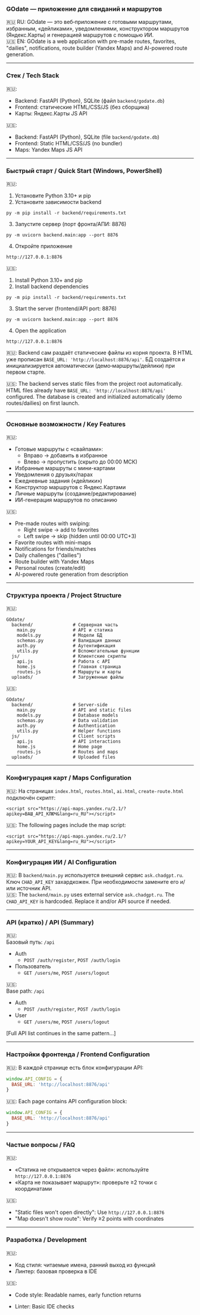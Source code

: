 ### GOdate — приложение для свиданий и маршрутов  
🇷🇺 RU: GOdate — это веб‑приложение с готовыми маршрутами, избранным, «дейликами», уведомлениями, конструктором маршрутов (Яндекс.Карты) и генерацией маршрутов с помощью ИИ.  
🇺🇸 EN: GOdate is a web application with pre-made routes, favorites, "dailies", notifications, route builder (Yandex Maps) and AI-powered route generation.

---

### Стек / Tech Stack  
🇷🇺:  
- Backend: FastAPI (Python), SQLite (файл `backend/godate.db`)  
- Frontend: статические HTML/CSS/JS (без сборщика)  
- Карты: Яндекс.Карты JS API  

🇺🇸:  
- Backend: FastAPI (Python), SQLite (file `backend/godate.db`)  
- Frontend: Static HTML/CSS/JS (no bundler)  
- Maps: Yandex Maps JS API  

---

### Быстрый старт / Quick Start (Windows, PowerShell)  
🇷🇺:  
1) Установите Python 3.10+ и pip  
2) Установите зависимости backend  
```
py -m pip install -r backend/requirements.txt
```  
3) Запустите сервер (порт фронта/АПИ: 8876)  
```
py -m uvicorn backend.main:app --port 8876
```  
4) Откройте приложение  
```
http://127.0.0.1:8876
```  

🇺🇸:  
1) Install Python 3.10+ and pip  
2) Install backend dependencies  
```
py -m pip install -r backend/requirements.txt
```  
3) Start the server (frontend/API port: 8876)  
```
py -m uvicorn backend.main:app --port 8876
```  
4) Open the application  
```
http://127.0.0.1:8876
```  

🇷🇺: Backend сам раздаёт статические файлы из корня проекта. В HTML уже прописан `BASE_URL: 'http://localhost:8876/api'`. БД создаётся и инициализируется автоматически (демо‑маршруты/дейлики) при первом старте.  

🇺🇸: The backend serves static files from the project root automatically. HTML files already have `BASE_URL: 'http://localhost:8876/api'` configured. The database is created and initialized automatically (demo routes/dailies) on first launch.

---

### Основные возможности / Key Features
🇷🇺:
- Готовые маршруты с «свайпами»:
  - Вправо → добавить в избранное
  - Влево → пропустить (скрыто до 00:00 МСК)
- Избранные маршруты с мини-картами
- Уведомления о друзьях/парах
- Ежедневные задания («дейлики»)
- Конструктор маршрутов с Яндекс.Картами
- Личные маршруты (создание/редактирование)
- ИИ-генерация маршрутов по описанию

🇺🇸:
- Pre-made routes with swiping:
  - Right swipe → add to favorites
  - Left swipe → skip (hidden until 00:00 UTC+3)
- Favorite routes with mini-maps
- Notifications for friends/matches
- Daily challenges ("dailies")
- Route builder with Yandex Maps
- Personal routes (create/edit)
- AI-powered route generation from description

---

### Структура проекта / Project Structure
🇷🇺:
```
GOdate/
  backend/               # Серверная часть
    main.py              # API и статика
    models.py            # Модели БД
    schemas.py           # Валидация данных
    auth.py              # Аутентификация
    utils.py             # Вспомогательные функции
  js/                    # Клиентские скрипты
    api.js               # Работа с API
    home.js              # Главная страница
    routes.js            # Маршруты и карты
  uploads/               # Загруженные файлы
```

🇺🇸:
```
GOdate/
  backend/               # Server-side
    main.py              # API and static files
    models.py            # Database models
    schemas.py           # Data validation
    auth.py              # Authentication
    utils.py             # Helper functions
  js/                    # Client scripts
    api.js               # API interactions
    home.js              # Home page
    routes.js            # Routes and maps
  uploads/               # Uploaded files
```

---

### Конфигурация карт / Maps Configuration  
🇷🇺: На страницах `index.html`, `routes.html`, `ai.html`, `create-route.html` подключён скрипт:  
```
<script src="https://api-maps.yandex.ru/2.1/?apikey=ВАШ_API_КЛЮЧ&lang=ru_RU"></script>
```  

🇺🇸: The following pages include the map script:  
```
<script src="https://api-maps.yandex.ru/2.1/?apikey=YOUR_API_KEY&lang=ru_RU"></script>
```  

---

### Конфигурация ИИ / AI Configuration  
🇷🇺: В `backend/main.py` используется внешний сервис `ask.chadgpt.ru`. Ключ `CHAD_API_KEY` захардкожен. При необходимости замените его и/или источник API.  
🇺🇸: The `backend/main.py` uses external service `ask.chadgpt.ru`. The `CHAD_API_KEY` is hardcoded. Replace it and/or API source if needed.

---

### API (кратко) / API (Summary)  
🇷🇺:  
Базовый путь: `/api`  
- Auth  
  - `POST /auth/register`, `POST /auth/login`  
- Пользователь  
  - `GET /users/me`, `POST /users/logout`  

🇺🇸:  
Base path: `/api`  
- Auth  
  - `POST /auth/register`, `POST /auth/login`  
- User  
  - `GET /users/me`, `POST /users/logout`  

[Full API list continues in the same pattern...]

---

### Настройки фронтенда / Frontend Configuration  
🇷🇺: В каждой странице есть блок конфигурации API:  
```javascript
window.API_CONFIG = {
  BASE_URL: 'http://localhost:8876/api'
}
```  
🇺🇸: Each page contains API configuration block:  
```javascript
window.API_CONFIG = {
  BASE_URL: 'http://localhost:8876/api'
}
```

---

### Частые вопросы / FAQ  
🇷🇺:  
- «Статика не открывается через файл»: используйте `http://127.0.0.1:8876`  
- «Карта не показывает маршрут»: проверьте ≥2 точки с координатами  

🇺🇸:  
- "Static files won't open directly": Use `http://127.0.0.1:8876`  
- "Map doesn't show route": Verify ≥2 points with coordinates  

---

### Разработка / Development  
🇷🇺:  
- Код стиля: читаемые имена, ранний выход из функций  
- Линтер: базовая проверка в IDE  

🇺🇸:  
- Code style: Readable names, early function returns  

- Linter: Basic IDE checks  
